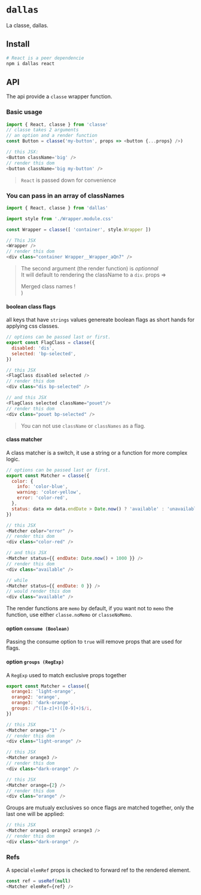 # `dallas`

La classe, dallas.

## Install

```bash
# React is a peer dependencie
npm i dallas react
```

## API

The api provide a `classe` wrapper function.

### Basic usage

```js
import { React, classe } from 'classe'
// classe takes 2 arguments
// an option and a render function
const Button = classe('my-button', props => <button {...props} />)

// this JSX:
<Button className='big' />
// render this dom
<button className='big my-button' />
```

> `React` is passed down for convenience

### You can pass in an array of classNames

```js
import { React, classe } from 'dallas'

import style from './Wrapper.module.css'

const Wrapper = classe([ 'container', style.Wrapper ])

// This JSX
<Wrapper />
// render this dom
<div class="container Wrapper__Wrapper_aQn7" />
```

> The second argument (the render function) is _optionnal_  
> It will default to rendering the className to a `div`.
> props => <div className={props.className}>Merged class names !</div>)

#### boolean class flags

all keys that have `strings` values genereate boolean flags as short hands for applying css classes.

```js
// options can be passed last or first.
export const FlagClass = classe({
  disabled: 'dis',
  selected: 'bp-selected',
})

// this JSX
<FlagClass disabled selected />
// render this dom
<div class="dis bp-selected" />

// and this JSX
<FlagClass selected className="pouet"/>
// render this dom
<div class="pouet bp-selected" />
```

> You can not use `className` or `classNames` as a flag.

#### class matcher

A class matcher is a switch, it use a string or a function for more complex logic.

```js
// options can be passed last or first.
export const Matcher = classe({
  color: {
    info: 'color-blue',
    warning: 'color-yellow',
    error: 'color-red',
  },
  status: data => data.endDate > Date.now() ? 'available' : 'unavailable'
})

// this JSX
<Matcher color="error" />
// render this dom
<div class="color-red" />

// and this JSX
<Matcher status={{ endDate: Date.now() + 1000 }} />
// render this dom
<div class="available" />

// while
<Matcher status={{ endDate: 0 }} />
// would render this dom
<div class="available" />
```

The render functions are `memo` by default,
if you want not to `memo` the function, use
either `classe.noMemo` or `classeNoMemo`.

#### option `consume (Boolean)`

Passing the consume option to `true` will remove props that are used for flags.

#### option `groups (RegExp)`

A `RegExp` used to match exclusive props together

```js
export const Matcher = classe({
  orange1: 'light-orange',
  orange2: 'orange',
  orange3: 'dark-orange',
  groups: /^([a-z]+)([0-9]+)$/i,
})

// this JSX
<Matcher orange="1" />
// render this dom
<div class="light-orange" />

// this JSX
<Matcher orange3 />
// render this dom
<div class="dark-orange" />

// this JSX
<Matcher orange={2} />
// render this dom
<div class="orange" />
```

Groups are mutualy exclusives so once flags are matched together, only the last
one will be applied:

```js
// this JSX
<Matcher orange1 orange2 orange3 />
// render this dom
<div class="dark-orange" />
```

### Refs

A special `elemRef` props is checked to forward ref to the rendered element.

```js
const ref = useRef(null)
<Matcher elemRef={ref} />
```

